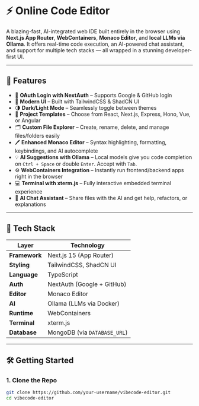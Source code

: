 # ⚡️ Online Code Editor

A blazing-fast, AI-integrated web IDE built entirely in the browser using **Next.js App Router**, **WebContainers**, **Monaco Editor**, and **local LLMs via Ollama**. It offers real-time code execution, an AI-powered chat assistant, and support for multiple tech stacks — all wrapped in a stunning developer-first UI.

---

## 🚀 Features

- 🔐 **OAuth Login with NextAuth** – Supports Google & GitHub login  
- 🎨 **Modern UI** – Built with TailwindCSS & ShadCN UI  
- 🌗 **Dark/Light Mode** – Seamlessly toggle between themes  
- 🧱 **Project Templates** – Choose from React, Next.js, Express, Hono, Vue, or Angular  
- 🗂️ **Custom File Explorer** – Create, rename, delete, and manage files/folders easily  
- 🖊️ **Enhanced Monaco Editor** – Syntax highlighting, formatting, keybindings, and AI autocomplete  
- 💡 **AI Suggestions with Ollama** – Local models give you code completion on `Ctrl + Space` or double `Enter`. Accept with `Tab`.  
- ⚙️ **WebContainers Integration** – Instantly run frontend/backend apps right in the browser  
- 💻 **Terminal with xterm.js** – Fully interactive embedded terminal experience  
- 🤖 **AI Chat Assistant** – Share files with the AI and get help, refactors, or explanations  

---

## 🧱 Tech Stack

| Layer         | Technology                    |
|---------------|-------------------------------|
| **Framework** | Next.js 15 (App Router)       |
| **Styling**   | TailwindCSS, ShadCN UI        |
| **Language**  | TypeScript                    |
| **Auth**      | NextAuth (Google + GitHub)    |
| **Editor**    | Monaco Editor                 |
| **AI**        | Ollama (LLMs via Docker)      |
| **Runtime**   | WebContainers                 |
| **Terminal**  | xterm.js                      |
| **Database**  | MongoDB (via `DATABASE_URL`)  |

---

## 🛠️ Getting Started

### 1. Clone the Repo

```bash
git clone https://github.com/your-username/vibecode-editor.git
cd vibecode-editor
